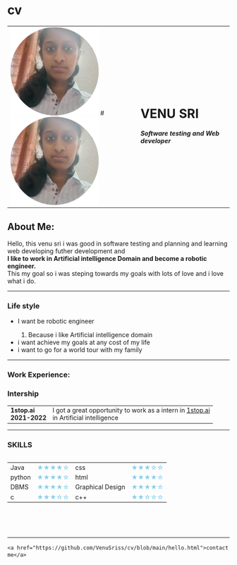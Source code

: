 # cv
  <html lang="en" dir="ltr">
  <head>
    <meta charset="utf-8">
    <title> venu sri </title>
  </head>
  <body>
    <table cellspacing="20">
      <tr>
        <td >
        <img src="https://github.com/VenuSriss/cv/blob/main/venu-modified.png?style=flat-square" alt="github-cv" /height="200" width="200">
          #<img src="https://github.com/VenuSriss/cv/blob/main/venu-modified.png" height="200" width="200">
        </td>
        <td>
          <h1 >VENU SRI
          </h1>
            <em><strong>Software testing and Web developer</strong></em>
        </td>
      </tr>
    </table>
    <h2>About Me:</h2>
      <p>
        Hello, this venu sri i was good in software testing and planning and learning web developing
        futher development and
        <br /> <strong>I like to work in Artificial intelligence Domain and become a robotic engineer.</strong><br />
        This my goal so i was steping towards my goals with lots of love and i love what i do.
      </p>
    <hr />
    <h3>Life style</h3>
    <ul>
      <li>
        I want be robotic engineer
      </li>
      <ol>
        <li>
          Because i like Artificial intelligence domain
        </li>
      </ol>
      <li>
        i want achieve  my goals at any cost of my life
      </li>
      <li>
        i want to go for a world tour with my family
      </li>
    </ul>
    <hr />
    <h3>Work Experience:</h3>
    <h3>Intership</h3>
    <table cellspacing="20">
      <tr>
        <td>
          <strong>
            1stop.ai<br />
          2021-2022
          </strong>
        </td>
        <td>
            I got a great opportunity to work as a intern in <a href="https://www.1stop.ai/">1stop.ai</a>
          <br /> in Artificial intelligence
        </td>
      </tr>
    </table>
    <hr />
    <h3 >SKILLS</h3>
    <table cellspacing="15" align="left" width="500">
      <tr>
        <td>
          Java
            </td>
          <td style="color:skyblue">
            &#9733;&#9733;&#9733;&#9733;&#9734;
          </td>
          <td >
            css</td>
            <td style="color:skyblue">
              &#9733;&#9733;&#9733;&#9734;&#9734;
            </td>
      </tr>
      <tr>
        <td>
          python
        </td>
        <td style="color:skyblue">
        &#9733;&#9733;&#9733;&#9733;&#9734;
        </td>
        <td>html</td>
        <td style="color:skyblue">
          &#9733;&#9733;&#9733;&#9733;&#9734;</td>
      </tr>
      <tr>
        <td>DBMS</td>
        <td style="color:skyblue">
        &#9733;&#9733;&#9733;&#9733;&#9734;</td>
        <td>Graphical Design</td>
        <td style="color:skyblue">
          &#9733;&#9733;&#9733;&#9733;&#9734;</td>
      </tr>
      <tr>
        <td>c</td>
        <td style="color:skyblue">
        &#9733;&#9733;&#9733;&#9734;&#9734;
        </td>
        <td>
          c++
        </td>
        <td style="color:skyblue">
          &#9733;&#9733;&#9734;&#9734;&#9734;
        </td>
      </tr>
    </table>
    <br /><br /><br /><br /><br /><br /><br /><br /><br /><br />
    <hr />
     
    <a href="https://github.com/VenuSriss/cv/blob/main/hello.html">contact me</a>
  </body>
  </html>
